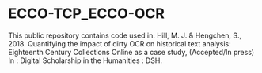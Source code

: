 # ECCO-TCP_ECCO-OCR
This public repository contains code used in: Hill, M. J. &amp; Hengchen, S., 2018. Quantifying the impact of dirty OCR on historical text analysis: Eighteenth Century Collections Online as a case study, (Accepted/In press) In : Digital Scholarship in the Humanities : DSH.
